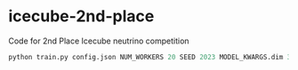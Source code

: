 # icecube-2nd-place
Code  for 2nd Place Icecube neutrino competition 


```python
python train.py config.json NUM_WORKERS 20 SEED 2023 MODEL_KWARGS.dim 38
```